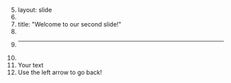5.	layout: slide
6.	
7.	title: "Welcome to our second slide!"
8.	
9.	---
10.	
11.	Your text
12.	Use the left arrow to go back!
